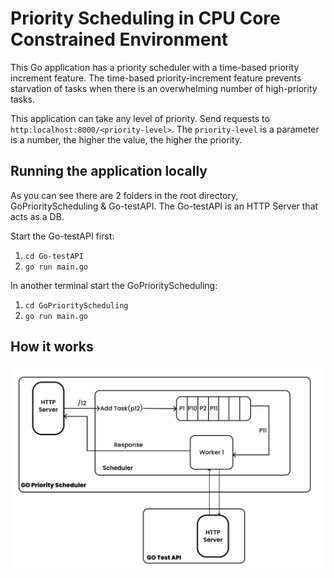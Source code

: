 # Priority Scheduling in CPU Core Constrained Environment

This Go application has a priority scheduler with a time-based priority increment feature. The time-based priority-increment feature prevents starvation of tasks when there is an overwhelming number of high-priority tasks.

This application can take any level of priority. Send requests to `http:localhost:8000/<priority-level>`. The `priority-level` is a parameter is a number, the higher the value, the higher the priority.


## Running the application locally
As you can see there are 2 folders in the root directory, GoPriorityScheduling & Go-testAPI. The Go-testAPI is an HTTP Server that acts as a DB.

Start the Go-testAPI first:
1. `cd Go-testAPI`
2. `go run main.go`

In another terminal start the GoPriorityScheduling:
1. `cd GoPriorityScheduling`
2. `go run main.go` 

## How it works
![Architecture](./Diagram.png)